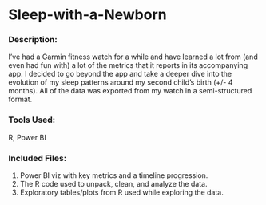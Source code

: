 # Sleep-with-a-Newborn

### Description:
I’ve had a Garmin fitness watch for a while and have learned a lot from (and even had fun with) a lot of the metrics that it reports in its accompanying app. I decided to go beyond the app and take a deeper dive into the evolution of my sleep patterns around my second child’s birth (+/- 4 months). All of the data was exported from my watch in a semi-structured format.

### Tools Used:
R, Power BI

### Included Files:
1. Power BI viz with key metrics and a timeline progression.
2. The R code used to unpack, clean, and analyze the data.
3. Exploratory tables/plots from R used while exploring the data.
